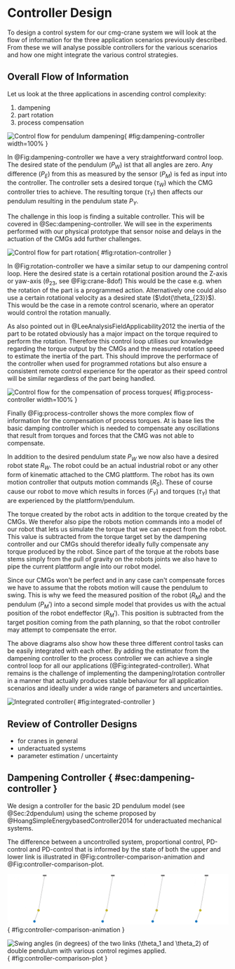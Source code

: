 
# Controller Design

To design a control system for our cmg-crane system we will look at the flow of information for the three application scenarios previously described.
From these we will analyse possible controllers for the various scenarios and how one might integrate the various control strategies.

## Overall Flow of Information

Let us look at the three applications in ascending control complexity:

1. dampening
2. part rotation
3. process compensation

![Control flow for pendulum dampening](./figures/dampening-controller.png){ #fig:dampening-controller width=100% }

In @Fig:dampening-controller we have a very straightforward control loop.
The desired state of the pendulum ($P_W$) ist that all angles are zero.
Any difference ($P_E$) from this as measured by the sensor ($P_M$) is fed as input into the controller.
The controller sets a desired torque ($\tau_W$) which the CMG controller tries to achieve.
The resulting torque ($\tau_Y$) then affects our pendulum resulting in the pendulum state $P_Y$.

The challenge in this loop is finding a suitable controller.
This will be covered in @Sec:dampening-controller.
We will see in the experiments performed with our physical prototype that sensor noise and delays in the actuation of the CMGs add further challenges.

![Control flow for part rotation](./figures/rotation-controller.png){ #fig:rotation-controller }

In @Fig:rotation-controller we have a similar setup to our dampening control loop.
Here the desired state is a certain rotational position around the Z-axis or yaw-axis ($\theta_{23}$, see @Fig:crane-8dof)
This would be the case e.g. when the rotation of the part is a programmed action.
Alternatively one could also use a certain rotational velocity as a desired state ($\dot{\theta_{23}}$).
This would be the case in a remote control scenario, where an operator would control the rotation manually.

As also pointed out in @LeeAnalysisFieldApplicability2012 the inertia of the part to be rotated obviously has a major impact on the torque required to perform the rotation.
Therefore this control loop utilises our knowledge regarding the torque output by the CMGs and the measured rotation speed to estimate the inertia of the part.
This should improve the performace of the controller when used for programmed rotations but also ensure a consistent remote control experience for the operator as their speed control will be similar regardless of the part being handled.

![Control flow for the compensation of process torques](./figures/process-controller.png){ #fig:process-controller width=100% }

Finally @Fig:process-controller shows the more complex flow of information for the compensation of process torques.
At is base lies the basic damping controller which is needed to compensate any oscillations that result from torques and forces that the CMG was not able to compensate.

In addition to the desired pendulum state $P_W$ we now also have a desired robot state $R_W$.
The robot could be an actual industrial robot or any other form of kinematic attached to the CMG plattform.
The robot has its own motion controller that outputs motion commands ($R_S$).
These of course cause our robot to move which results in forces ($F_Y$) and torques ($\tau_Y$) that are experienced by the plattform/pendulum.

The torque created by the robot acts in addition to the torque created by the CMGs.
We therefor also pipe the robots motion commands into a model of our robot that lets us simulate the torque that we can expect from the robot.
This value is subtracted from the torque target set by the dampening controller and our CMGs should therefor ideally fully compensate any torque produced by the robot.
Since part of the torque at the robots base stems simply from the pull of gravity on the robots joints we also have to pipe the current plattform angle into our robot model.

Since our CMGs won't be perfect and in any case can't compensate forces we have to assume that the robots motion will cause the pendulum to swing.
This is why we feed the measured position of the robot ($R_M$) and the pendulum ($P_M'$) into a second simple model that provides us with the actual position of the robot endeffector ($R_M'$).
This position is subtracted from the target position coming from the path planning, so that the robot controller may attempt to compensate the error.

The above diagrams also show how these three different control tasks can be easily integrated with each other.
By adding the estimator from the dampening controller to the process controller we can achieve a single control loop for all our applications (@Fig:integrated-controller).
What remains is the challenge of implementing the dampening/rotation controller in a manner that actually produces stable behaviour for all application scenarios and ideally under a wide range of parameters and uncertainties.

![Integrated controller](./figures/integrated-controller.png){ #fig:integrated-controller }

## Review of Controller Designs

- for cranes in general
- underactuated systems
- parameter estimation / uncertainty

## Dampening Controller { #sec:dampening-controller }

We design a controller for the basic 2D pendulum model (see @Sec:2dpendulum) using the scheme proposed by @HoangSimpleEnergybasedController2014 for underactuated mechanical systems.

The difference between a uncontrolled system, proportional control, PD-control and PD-control that is informed by the state of both the upper and lower link is illustrated in @Fig:controller-comparison-animation and @Fig:controller-comparison-plot.

![Comparison of various control regimes for a douple pendulum with a control torque applied to its lower link. From left to right: a) no control torque b) $k_P  = 10$ c) $k_P = 1, k_D = 4$ d) $k_P = 1, k_D = 4, \alpha = 0.5$](./figures/controller-comparison-animation.gif){ #fig:controller-comparison-animation }

![Swing angles (in degrees) of the two links ($\theta_1$ and $\theta_2$) of double pendulum with various control regimes applied.](./figures/controller-comparison-plot.svg){ #fig:controller-comparison-plot }
